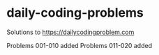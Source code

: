 # daily-coding-problems
Solutions to https://dailycodingproblem.com

Problems 001-010 added
Problems 011-020 added
